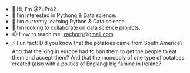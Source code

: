 - 👋 Hi, I’m @ZuPr42
- 👀 I’m interested in Pythong & Data science.
- 🌱 I’m currently learning Python & Data science.
- 💞️ I’m looking to collaborate on data science projects.
- 📫 How to reach me: zachorp@gmail.com
- ⚡ Fun fact: Did you know that the potatoes came from South America? And that the king in europe had to ban them to get the people to eat them and accept them? And that the monopoly of one type of potatoes created (also with a politics of Englang) big famine in Ireland?

<!---
ZuPr42/ZuPr42 is a ✨ special ✨ repository because its `README.md` (this file) appears on your GitHub profile.
You can click the Preview link to take a look at your changes.
--->
